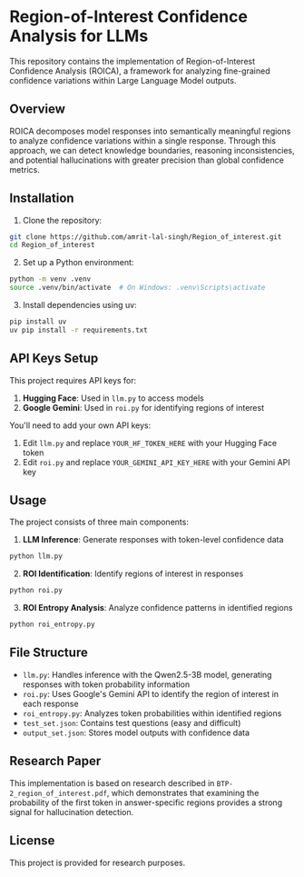 # Region-of-Interest Confidence Analysis for LLMs

This repository contains the implementation of Region-of-Interest Confidence Analysis (ROICA), a framework for analyzing fine-grained confidence variations within Large Language Model outputs.

## Overview

ROICA decomposes model responses into semantically meaningful regions to analyze confidence variations within a single response. Through this approach, we can detect knowledge boundaries, reasoning inconsistencies, and potential hallucinations with greater precision than global confidence metrics.

## Installation

1. Clone the repository:
```bash
git clone https://github.com/amrit-lal-singh/Region_of_interest.git
cd Region_of_interest
```

2. Set up a Python environment:
```bash
python -m venv .venv
source .venv/bin/activate  # On Windows: .venv\Scripts\activate
```

3. Install dependencies using uv:
```bash
pip install uv
uv pip install -r requirements.txt
```

## API Keys Setup

This project requires API keys for:

1. **Hugging Face**: Used in `llm.py` to access models
2. **Google Gemini**: Used in `roi.py` for identifying regions of interest

You'll need to add your own API keys:

1. Edit `llm.py` and replace `YOUR_HF_TOKEN_HERE` with your Hugging Face token
2. Edit `roi.py` and replace `YOUR_GEMINI_API_KEY_HERE` with your Gemini API key

## Usage

The project consists of three main components:

1. **LLM Inference**: Generate responses with token-level confidence data
```bash
python llm.py
```

2. **ROI Identification**: Identify regions of interest in responses
```bash
python roi.py
```

3. **ROI Entropy Analysis**: Analyze confidence patterns in identified regions
```bash
python roi_entropy.py
```

## File Structure

- `llm.py`: Handles inference with the Qwen2.5-3B model, generating responses with token probability information
- `roi.py`: Uses Google's Gemini API to identify the region of interest in each response
- `roi_entropy.py`: Analyzes token probabilities within identified regions
- `test_set.json`: Contains test questions (easy and difficult)
- `output_set.json`: Stores model outputs with confidence data

## Research Paper

This implementation is based on research described in `BTP-2_region_of_interest.pdf`, which demonstrates that examining the probability of the first token in answer-specific regions provides a strong signal for hallucination detection.

## License

This project is provided for research purposes. 